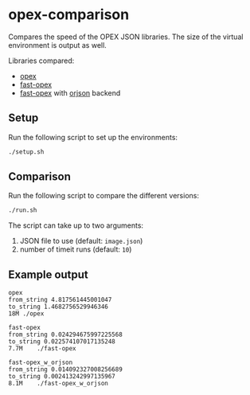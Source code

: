 # opex-comparison
Compares the speed of the OPEX JSON libraries. The size of the virtual environment is
output as well.

Libraries compared:

* [opex](https://github.com/WaikatoLink2020/objdet-predictions-exchange-format)
* [fast-opex](https://github.com/waikato-datamining/fast-opex)
* [fast-opex](https://github.com/waikato-datamining/fast-opex) with [orjson](https://github.com/ijl/orjson) backend


## Setup

Run the following script to set up the environments:

```bash
./setup.sh
```

## Comparison

Run the following script to compare the different versions:

```bash
./run.sh
```

The script can take up to two arguments:

1. JSON file to use (default: `image.json`)
2. number of timeit runs (default: `10`)

## Example output

```
opex
from_string 4.817561445001047
to_string 1.4682756529946346
18M	./opex

fast-opex
from_string 0.024294675997225568
to_string 0.022574107017135248
7.7M	./fast-opex

fast-opex_w_orjson
from_string 0.014092327008256689
to_string 0.002413242997135967
8.1M	./fast-opex_w_orjson
```
